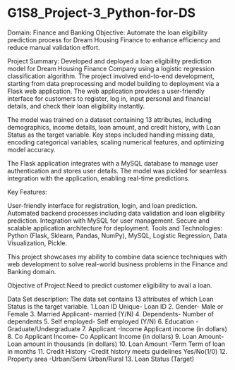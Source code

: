 # G1S8_Project-3_Python-for-DS
Domain: Finance and Banking
Objective: Automate the loan eligibility prediction process for Dream Housing Finance to enhance efficiency and reduce manual validation effort.

Project Summary:
Developed and deployed a loan eligibility prediction model for Dream Housing Finance Company using a logistic regression classification algorithm. The project involved end-to-end development, starting from data preprocessing and model building to deployment via a Flask web application. The web application provides a user-friendly interface for customers to register, log in, input personal and financial details, and check their loan eligibility instantly.

The model was trained on a dataset containing 13 attributes, including demographics, income details, loan amount, and credit history, with Loan Status as the target variable. Key steps included handling missing data, encoding categorical variables, scaling numerical features, and optimizing model accuracy.

The Flask application integrates with a MySQL database to manage user authentication and stores user details. The model was pickled for seamless integration with the application, enabling real-time predictions.

Key Features:

User-friendly interface for registration, login, and loan prediction.
Automated backend processes including data validation and loan eligibility prediction.
Integration with MySQL for user management.
Secure and scalable application architecture for deployment.
Tools and Technologies: Python (Flask, Sklearn, Pandas, NumPy), MySQL, Logistic Regression, Data Visualization, Pickle.

This project showcases my ability to combine data science techniques with web development to solve real-world business problems in the Finance and Banking domain.

Objective of Project:Need to predict customer eligibility to avail a loan.




Data Set description:
The data set contains 13 attributes of which Loan Status is the target variable.
1.Loan ID Unique- Loan ID
2. Gender- Male or Female
3. Married Applicant- married (Y/N)
4. Dependents- Number of dependents
5. Self employed- Self employed (Y/N)
6. Education -Graduate/Undergraduate
7. Applicant -Income Applicant income (in dollars)
8. Co Applicant Income- Co Applicant Income (in dollars)
9. Loan Amount- Loan amount in thousands (in dollars)
10. Loan Amount -Term Term of loan in months
11. Credit History -Credit history meets guidelines Yes/No(1/0)
12. Property area -Urban/Semi Urban/Rural
13. Loan Status (Target)

